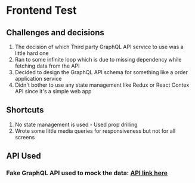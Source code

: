 # Frontend Test

## Challenges and decisions
  1. The decision of which Third party GraphQL API service to use was a little hard one 
  2. Ran to some infinite loop which is due to missing dependency while fetching data from the API
  3. Decided to design the GraphQL API schema for something like a order application service
  4. Didn't bother to use any state management like Redux or React Contex API since it's a simple web app

## Shortcuts
  1. No state management is used - Used prop drilling
  2. Wrote some little media queries for responsiveness but not for all screens
  
  
  
  
  
  
  
  
 ## API Used
  
 ### Fake GraphQL API used to mock the data: [API link here](https://mocki.io/v1/97a4cde0-74fe-4941-9aa5-a2ed87c1f2a1)
